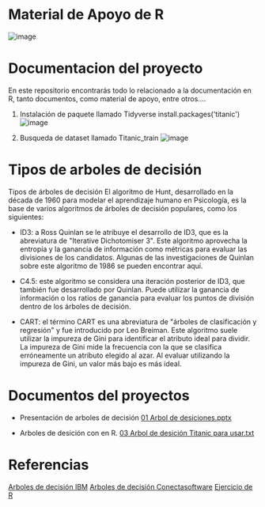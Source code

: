 # Material de Apoyo de R
![image](https://github.com/user-attachments/assets/f5525d1e-9f31-4187-aec5-fb0df8226e44)



# Documentacion del proyecto
En este repositorio encontrarás todo lo relacionado a la documentación en R, tanto documentos, como material de apoyo, entre otros....

1. Instalación de paquete llamado Tidyverse install.packages('titanic')
![image](https://github.com/user-attachments/assets/0961f8fc-9d99-4b97-bf63-c1a9ffd71393)

2. Busqueda de dataset llamado Titanic_train
![image](https://github.com/user-attachments/assets/851927bc-69d4-4dd7-bc87-cac649bb889f)


# Tipos de arboles de decisión
Tipos de árboles de decisión
El algoritmo de Hunt, desarrollado en la década de 1960 para modelar el aprendizaje humano en Psicología, es la base de varios algoritmos de árboles de decisión populares, como los siguientes:

- ID3: a Ross Quinlan se le atribuye el desarrollo de ID3, que es la abreviatura de "Iterative Dichotomiser 3". Este algoritmo aprovecha la entropía y la ganancia de información como métricas para evaluar las divisiones de los candidatos. Algunas de las investigaciones de Quinlan sobre este algoritmo de 1986 se pueden encontrar aquí.

- C4.5: este algoritmo se considera una iteración posterior de ID3, que también fue desarrollado por Quinlan. Puede utilizar la ganancia de información o los ratios de ganancia para evaluar los puntos de división dentro de los árboles de decisión.

- CART: el término CART es una abreviatura de "árboles de clasificación y regresión" y fue introducido por Leo Breiman. Este algoritmo suele utilizar la impureza de Gini para identificar el atributo ideal para dividir. La impureza de Gini mide la frecuencia con la que se clasifica erróneamente un atributo elegido al azar. Al evaluar utilizando la impureza de Gini, un valor más bajo es más ideal.

# Documentos del proyectos 

- Presentación de arboles de decisión
[01 Arbol de desiciones.pptx](https://github.com/user-attachments/files/18901038/01.Arbol.de.desiciones.pptx)

- Arboles de desición con en R.
[03  Arbol de desición Titanic para usar.txt](https://github.com/user-attachments/files/18901059/03.Arbol.de.desicion.Titanic.para.usar.txt)

# Referencias 
[Arboles de decisión IBM](https://www.ibm.com/mx-es/think/topics/decision-trees)
[Arboles de decisión Conectasoftware](https://www.conectasoftware.com/magazine/arboles-de-decisiones-en-la-mineria-de-datos)
[Ejercicio de R](https://www.youtube.com/watch?v=m1prEGQ-1As&t=1s)


